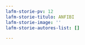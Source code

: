 ```yaml
---
lafm-storie-pv: 12
lafm-storie-titulo: ANFIBI
lafm-storie-image: ''
lafm-storie-autores-list: []

---
```

